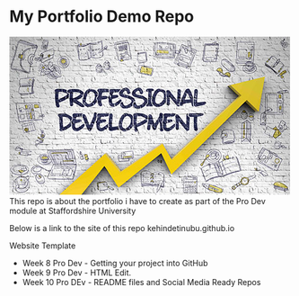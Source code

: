 # My Portfolio Demo Repo
![ProDev](https://github.com/kehindetinubu/kehindetinubu.github.io/blob/main/images/ProDev.jpg)
This repo is about the portfolio i have to create as part of the Pro Dev module at Staffordshire University

Below is a link to the site of this repo
kehindetinubu.github.io

Website Template
* Week 8 Pro Dev - Getting your project into GitHub
* Week 9 Pro Dev - HTML Edit.
* Week 10 Pro DEv - README files and Social Media Ready Repos
